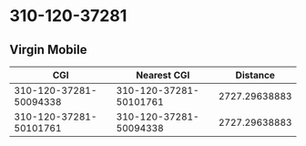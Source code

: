 # 310-120-37281
## Virgin Mobile


| CGI | Nearest CGI | Distance |
|-----|-------------|----------|
| 310-120-37281-50094338 | 310-120-37281-50101761 | 2727.29638883 |
| 310-120-37281-50101761 | 310-120-37281-50094338 | 2727.29638883 |
